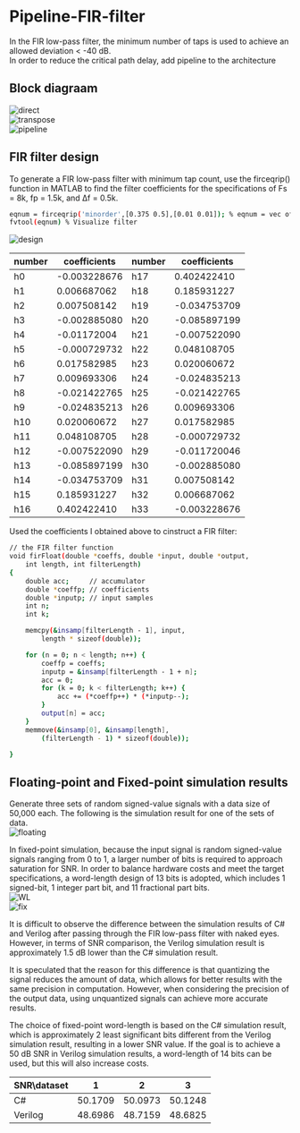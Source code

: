 # Pipeline-FIR-filter
In the FIR low-pass filter, the minimum number of taps is used to achieve an allowed deviation < -40 dB.  
In order to reduce the critical path delay, add pipeline to the architecture
## Block diagraam
![direct](https://github.com/hsieh672/Pipeline-FIR-filter/blob/main/imag/direct.png)  
![transpose](https://github.com/hsieh672/Pipeline-FIR-filter/blob/main/imag/transpose.png)  
![pipeline](https://github.com/hsieh672/Pipeline-FIR-filter/blob/main/imag/pipeline.png)  
## FIR filter design
To generate a FIR low-pass filter with minimum tap count, use the firceqrip() function in MATLAB to find the filter coefficients for the specifications of Fs = 8k, fp = 1.5k, and Δf = 0.5k.  
```sh
eqnum = firceqrip('minorder',[0.375 0.5],[0.01 0.01]); % eqnum = vec of coeffs
fvtool(eqnum) % Visualize filter
```
![design](https://github.com/hsieh672/Pipeline-FIR-filter/blob/main/imag/FIR_filter.png)  

| number | coefficients | number | coefficients |
|--------|--------------|--------|--------------|
| h0     | -0.003228676 | h17    | 0.402422410  |
| h1     | 0.006687062  | h18    | 0.185931227  |
| h2     | 0.007508142  | h19    | -0.034753709 |
| h3     | -0.002885080 | h20    | -0.085897199 |
| h4     | -0.01172004  | h21    | -0.007522090 |
| h5     | -0.000729732 | h22    | 0.048108705  |
| h6     | 0.017582985  | h23    | 0.020060672  |
| h7     | 0.009693306  | h24    | -0.024835213 |
| h8     | -0.021422765 | h25    | -0.021422765 |
| h9     | -0.024835213 | h26    | 0.009693306  |
| h10    | 0.020060672  | h27    | 0.017582985  |
| h11    | 0.048108705  | h28    | -0.000729732 |
| h12    | -0.007522090 | h29    | -0.011720046 |
| h13    | -0.085897199 | h30    | -0.002885080 |
| h14    | -0.034753709 | h31    | 0.007508142  |
| h15    | 0.185931227  | h32    | 0.006687062  |
| h16    | 0.402422410  | h33    | -0.003228676 |

Used the coefficients I obtained above to cinstruct a FIR filter:  
```sh
// the FIR filter function
void firFloat(double *coeffs, double *input, double *output,
	int length, int filterLength)
{
	double acc;     // accumulator
	double *coeffp; // coefficients
	double *inputp; // input samples
	int n;
	int k;

	memcpy(&insamp[filterLength - 1], input,
		length * sizeof(double));

	for (n = 0; n < length; n++) {
		coeffp = coeffs;
		inputp = &insamp[filterLength - 1 + n];
		acc = 0;
		for (k = 0; k < filterLength; k++) {
			acc += (*coeffp++) * (*inputp--);
		}
		output[n] = acc;
	}
	memmove(&insamp[0], &insamp[length],
		(filterLength - 1) * sizeof(double));

}
```
## Floating-point and Fixed-point simulation results
Generate three sets of random signed-value signals with a data size of 50,000 each. The following is the simulation result for one of the sets of data.  
![floating](https://github.com/hsieh672/Pipeline-FIR-filter/blob/main/imag/floating.png)  

In fixed-point simulation, because the input signal is random signed-value signals ranging from 0 to 1, a larger number of bits is required to approach saturation for SNR. In order to balance hardware costs and meet the target specifications, a word-length design of 13 bits is adopted, which includes 1 signed-bit, 1 integer part bit, and 11 fractional part bits.  
![WL](https://github.com/hsieh672/Pipeline-FIR-filter/blob/main/imag/WL.png)  
![fix](https://github.com/hsieh672/Pipeline-FIR-filter/blob/main/imag/fixed-point.png)  

It is difficult to observe the difference between the simulation results of C# and Verilog after passing through the FIR low-pass filter with naked eyes. However, in terms of SNR comparison, the Verilog simulation result is approximately 1.5 dB lower than the C# simulation result.

It is speculated that the reason for this difference is that quantizing the signal reduces the amount of data, which allows for better results with the same precision in computation. However, when considering the precision of the output data, using unquantized signals can achieve more accurate results.

The choice of fixed-point word-length is based on the C# simulation result, which is approximately 2 least significant bits different from the Verilog simulation result, resulting in a lower SNR value. If the goal is to achieve a 50 dB SNR in Verilog simulation results, a word-length of 14 bits can be used, but this will also increase costs.


| SNR\dataset | 1       | 2       | 3       |
|-------------|---------|---------|---------|
| C#          | 50.1709 | 50.0973 | 50.1248 |
| Verilog     | 48.6986 | 48.7159 | 48.6825 |

